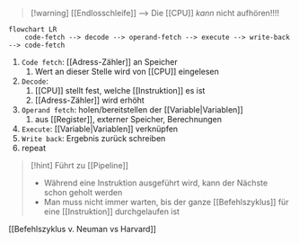 
> [!warning] [[Endlosschleife]] --> Die [[CPU]] _kann_ nicht aufhören!!!!

```mermaid
flowchart LR
	code-fetch --> decode --> operand-fetch --> execute --> write-back --> code-fetch
```
1. `Code fetch`: [[Adress-Zähler]]  an Speicher
	1. Wert an dieser Stelle wird von [[CPU]] eingelesen
2. `Decode`: 
	1. [[CPU]] stellt fest, welche [[Instruktion]] es ist
	2. [[Adress-Zähler]] wird erhöht
3. `Operand fetch`: holen/bereitstellen der [[Variable|Variablen]]
	1. aus [[Register]], externer Speicher, Berechnungen
4. `Execute`: [[Variable|Variablen]] verknüpfen
5. `Write back`: Ergebnis zurück schreiben
6. repeat

> [!hint] Führt zu [[Pipeline]]
> - Während eine Instruktion ausgeführt wird, kann der Nächste schon geholt werden
> - Man muss nicht immer warten, bis der ganze [[Befehlszyklus]] für eine [[Instruktion]] durchgelaufen ist


[[Befehlszyklus v. Neuman vs Harvard]]